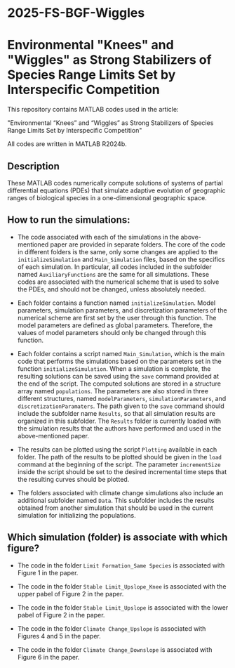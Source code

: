 # 2025-FS-BGF-Wiggles

# Environmental "Knees" and "Wiggles" as Strong Stabilizers of Species Range Limits Set by Interspecific Competition

This repository contains MATLAB codes used in the article:

"Environmental “Knees” and “Wiggles” as Strong Stabilizers of Species Range Limits Set by Interspecific Competition"

All codes are written in MATLAB R2024b.

## Description
These MATLAB codes numerically compute solutions of systems of partial differential equations (PDEs) that simulate adaptive evolution of geographic ranges of biological species in a one-dimensional geographic space.

## How to run the simulations:

- The code associated with each of the simulations in the above-mentioned paper are provided in separate folders. The core of the code in different folders is the same, only some changes are applied to the `initializeSimulation` and `Main_Simulation` files, based on the specifics of each simulation. In particular, all codes included in the subfolder named `AuxiliaryFunctions` are the same for all simulations. These codes are associated with the numerical scheme that is used to solve the PDEs, and should not be changed, unless absolutely needed.

- Each folder contains a function named `initializeSimulation`. Model parameters, simulation parameters, and discretization parameters of the numerical scheme are first set by the user through this function. The model parameters are defined as global parameters. Therefore, the values of model parameters should only be changed through this function.

- Each folder contains a script named `Main_Simulation`, which is the main code that performs the simulations based on the parameters set in the function `initializeSimulation`. When a simulation is complete, the resulting solutions can be saved using the `save` command provided at the end of the script. The computed solutions are stored in a structure array named `populations`. The parameters are also stored in three different structures, named `modelParameters`, `simulationParameters`, and `discretizationParamaters`. The path given to the `save` command should include the subfolder name `Results`, so that all simulation results are organized in this subfolder. The `Results` folder is currently loaded with the simulation results that the authors have performed and used in the above-mentioned paper.

- The results can be plotted using the script `Plotting` available in each folder. The path of the results to be plotted should be given in the `load` command at the beginning of the script. The parameter `incrementSize` inside the script should be set to the desired incremental time steps that the resulting curves should be plotted.

- The folders associated with climate change simulations also include an additional subfolder named `Data`. This subfolder includes the results obtained from another simulation that should be used in the current simulation for initializing the populations. 

## Which simulation (folder) is associate with which figure?

- The code in the folder `Limit Formation_Same Species` is associated with Figure 1 in the paper.

- The code in the folder `Stable Limit_Upslope_Knee` is associated with the upper pabel of Figure 2 in the paper.

- The code in the folder `Stable Limit_Upslope` is associated with the lower pabel of Figure 2 in the paper.

- The code in the folder `Climate Change_Upslope` is associated with Figures 4 and 5 in the paper.

- The code in the folder `Climate Change_Downslope` is associated with Figure 6 in the paper.
